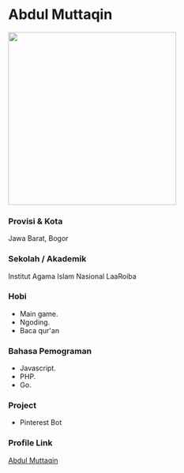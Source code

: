 # Abdul Muttaqin

<img src="https://avatars0.githubusercontent.com/u/31664438?s=460&u=251f36d7ab0fb4a74b162be7b18f6cdca8a74f8c&v=4" width="340" height="350" align="center">

### Provisi & Kota

Jawa Barat, Bogor

### Sekolah / Akademik

Institut Agama Islam Nasional LaaRoiba

### Hobi

- Main game.
- Ngoding.
- Baca qur'an

### Bahasa Pemograman

- Javascript.
- PHP.
- Go.

### Project

- Pinterest Bot


### Profile Link

[Abdul Muttaqin](https://github.com/fdciabdul)
